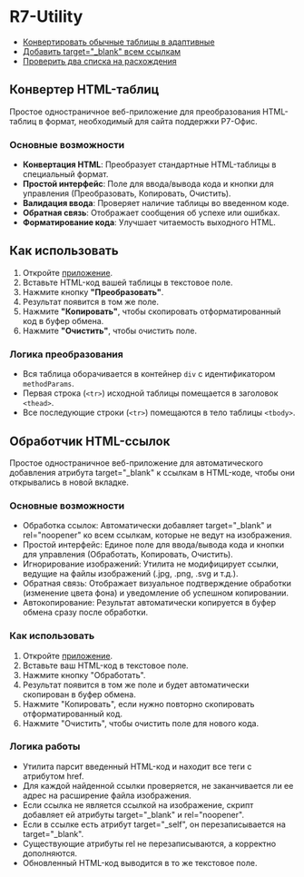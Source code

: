 ﻿# R7-Utility

- [Конвертировать обычные таблицы в адаптивные](https://maaduukaar.github.io/r7-utility/table-converter.html)
- [Добавить target="_blank" всем ссылкам](https://maaduukaar.github.io/r7-utility/add-target-blank.html)
- [Проверить два списка на расхождения](https://maaduukaar.github.io/r7-utility/list-diff-checker.html)


## Конвертер HTML-таблиц

Простое одностраничное веб-приложение для преобразования HTML-таблиц в формат, необходимый для сайта поддержки Р7-Офис.

### Основные возможности

- **Конвертация HTML**: Преобразует стандартные HTML-таблицы в специальный формат.
- **Простой интерфейс**: Поле для ввода/вывода кода и кнопки для управления (Преобразовать, Копировать, Очистить).
- **Валидация ввода**: Проверяет наличие таблицы во введенном коде.
- **Обратная связь**: Отображает сообщения об успехе или ошибках.
- **Форматирование кода**: Улучшает читаемость выходного HTML.

## Как использовать

1.  Откройте [приложение](https://maaduukaar.github.io/r7-utility/table-converter.html).
2.  Вставьте HTML-код вашей таблицы в текстовое поле.
3.  Нажмите кнопку **"Преобразовать"**.
4.  Результат появится в том же поле.
5.  Нажмите **"Копировать"**, чтобы скопировать отформатированный код в буфер обмена.
6.  Нажмите **"Очистить"**, чтобы очистить поле.

### Логика преобразования

- Вся таблица оборачивается в контейнер `div` с идентификатором `methodParams`.
- Первая строка (`<tr>`) исходной таблицы помещается в заголовок `<thead>`.
- Все последующие строки (`<tr>`) помещаются в тело таблицы `<tbody>`.

## Обработчик HTML-ссылок

Простое одностраничное веб-приложение для автоматического добавления атрибута target="_blank" к ссылкам в HTML-коде, чтобы они открывались в новой вкладке.

### Основные возможности
- Обработка ссылок: Автоматически добавляет target="_blank" и rel="noopener" ко всем ссылкам, которые не ведут на изображения.
- Простой интерфейс: Единое поле для ввода/вывода кода и кнопки для управления (Обработать, Копировать, Очистить).
- Игнорирование изображений: Утилита не модифицирует ссылки, ведущие на файлы изображений (.jpg, .png, .svg и т.д.).
- Обратная связь: Отображает визуальное подтверждение обработки (изменение цвета фона) и уведомление об успешном копировании.
- Автокопирование: Результат автоматически копируется в буфер обмена сразу после обработки.

### Как использовать

1. Откройте [приложение](https://maaduukaar.github.io/r7-utility/add-target-blank.html).
2. Вставьте ваш HTML-код в текстовое поле.
3. Нажмите кнопку "Обработать".
4. Результат появится в том же поле и будет автоматически скопирован в буфер обмена.
5. Нажмите "Копировать", если нужно повторно скопировать отформатированный код.
6. Нажмите "Очистить", чтобы очистить поле для нового кода.

### Логика работы

- Утилита парсит введенный HTML-код и находит все теги <a> с атрибутом href.
- Для каждой найденной ссылки проверяется, не заканчивается ли ее адрес на расширение файла изображения.
- Если ссылка не является ссылкой на изображение, скрипт добавляет ей атрибуты target="_blank" и rel="noopener".
- Если в ссылке есть атрибут target="_self", он перезаписывается на target="_blank".
- Существующие атрибуты rel не перезаписываются, а корректно дополняются.
- Обновленный HTML-код выводится в то же текстовое поле.